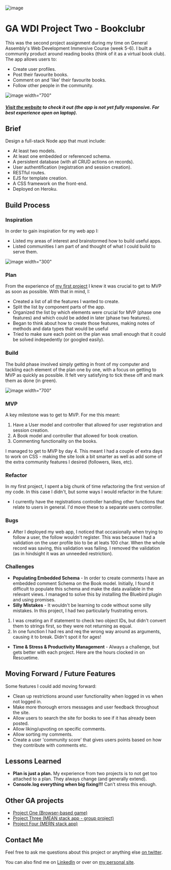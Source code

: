 ![image](https://ga-dash.s3.amazonaws.com/production/assets/logo-9f88ae6c9c3871690e33280fcf557f33.png)
# GA WDI Project Two - Bookclubr

This was the second project assignment during my time on General Assembly's Web Development Immersive Course (week 5-6). I built a community product around reading books (think of it as a virtual book club). The app allows users to:
* Create user profiles.
* Post their favourite books.
* Comment on and 'like' their favourite books.
* Follow other people in the community.

![image width="700"](./public/images/bookclubr_demonstration_final.gif)

##### [Visit the website](https://bookclubr.herokuapp.com/) to check it out (the app is not yet fully responsive. For best experience open on laptop).

## Brief
Design a full-stack Node app that must include:
* At least two models.
* At least one embedded or referenced schema.
* A persistent database (with all CRUD actions on records).
* User authentification (registration and session creation).
* RESTful routes.
* EJS for template creation.
* A CSS framework on the front-end.
* Deployed on Heroku.

## Build Process

### Inspiration
In order to gain inspiration for my web app I:
* Listed my areas of interest and brainstormed how to build useful apps.
* Listed communities I am part of and thought of what I could build to serve them.

![image width="300"](./public/images/bookclubr_notes.JPG)

### Plan
From the experience of [my first project](https://github.com/stevanpopo/ga-wdi-project-one) I knew it was crucial to get to MVP as soon as possible. With that in mind, I:
* Created a list of all the features I wanted to create.
* Split the list by component parts of the app.
* Organized the list by which elements were crucial for MVP (phase one features) and which could be added in later (phase two features).
* Began to think about how to create those features, making notes of methods and data types that would be useful
* Tried to make sure each point on the plan was small enough that it could be solved indepedently (or googled easily).

### Build
The build phase involved simply getting in front of my computer and tackling each element of the plan one by one, with a focus on getting to MVP as quickly as possible. It felt very satisfying to tick these off and mark them as done (in green).

![image width="700"](./public/images/bookclubr_plan.png)

### MVP
A key milestone was to get to MVP. For me this meant:
1. Have a User model and controller that allowed for user registration and session creation.
2. A Book model and controller that allowed for book creation.
3. Commenting functionality on the books.

I managed to get to MVP by day 4. This meant I had a couple of extra days to work on CSS - making the site look a bit smarter as well as add some of the extra community features I desired (followers, likes, etc).

### Refactor
In my first project, I spent a big chunk of time refactoring the first version of my code. In this case I didn't, but some ways I would refactor in the future:
* I currently have the registrations controller handling other functions that relate to users in general. I'd move these to a separate users controller.

### Bugs
* After I deployed my web app, I noticed that occasionally when trying to follow a user, the follow wouldn't register. This was because I had a validation on the user profile bio to be at leats 100 char. When the whole record was saving, this validation was failing. I removed the validation (as in hindsight it was an unneeded restriction).

### Challenges
* **Populating Embedded Schema** - In order to create comments I have an embedded comment Schema on the Book model. Initially, I found it difficult to populate this schema and make the data available in the relevant views. I managed to solve this by installing the Bluebird plugin and using promises.
* **Silly Mistakes** - It wouldn't be learning to code without some silly mistakes. In this project, I had two particularly frustrating errors.
 1. I was creating an if statement to check two object IDs, but didn't convert them to strings first, so they were not returning as equal.
 2. In one function I had res and req the wrong way around as arguments, causing it to break. Didn't spot it for ages!
* **Time & Stress & Productivity Management** - Always a challenge, but gets better with each project. Here are the hours clocked in on Rescuetime.

<!-- <p align="center">
![image width="700"](/Users/stevanpopovic/development/portfolio-projects/ga-wdi-project-two/public/images/bookclubr_plan.png)</p> -->

## Moving Forward / Future Features
Some features I could add moving forward:
* Clean up restrictions around user functionality when logged in vs when not logged in.
* Make more thorough errors messages and user feedback throughout the site.
* Allow users to search the site for books to see if it has already been posted.
* Allow liking/upvoting on specific comments.
* Allow sorting my comments.
* Create a user 'community score' that gives users points based on how they contribute with comments etc.

## Lessons Learned
* **Plan is just a plan.** My experience from two projects is to not get too attached to a plan. They always change (and generally extend).
* **Console.log everything when big fixing!!!** Can't stress this enough.

## Other GA projects
* [Project One (Browser-based game)](https://github.com/stevanpopo/ga-wdi-project-one)
* [Project Three (MEAN stack app - group project)](https://github.com/stevanpopo/ga-wdi-project-three)
* [Project Four (MERN stack app)](https://github.com/stevanpopo/ga-wdi-project-four)

## Contact Me
Feel free to ask me questions about this project or anything else [on twitter](https://twitter.com/StevanPopo).

You can also find me on [LinkedIn](https://www.linkedin.com/in/stevanpopovic/) or over on [my personal site](http://www.stevanpopovic.com/).
